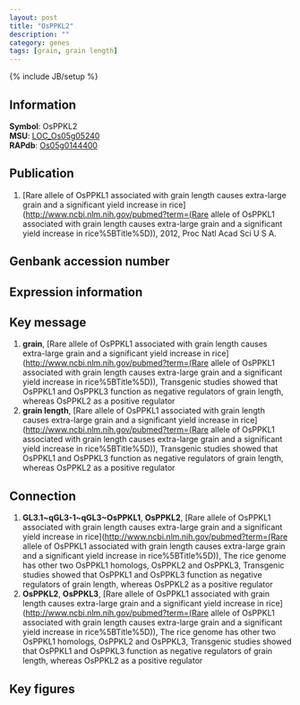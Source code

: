 ```yaml
---
layout: post
title: "OsPPKL2"
description: ""
category: genes
tags: [grain, grain length]
---
```

{% include JB/setup %}

## Information
__Symbol__: OsPPKL2  
__MSU__: [LOC_Os05g05240](http://rice.plantbiology.msu.edu/cgi-bin/ORF_infopage.cgi?orf=LOC_Os05g05240)  
__RAPdb__: [Os05g0144400](http://rapdb.dna.affrc.go.jp/viewer/gbrowse_details/irgsp1?name=Os05g0144400)  

## Publication
1. [Rare allele of OsPPKL1 associated with grain length causes extra-large grain and a significant yield increase in rice](http://www.ncbi.nlm.nih.gov/pubmed?term=(Rare allele of OsPPKL1 associated with grain length causes extra-large grain and a significant yield increase in rice%5BTitle%5D)), 2012, Proc Natl Acad Sci U S A.

## Genbank accession number

## Expression information

## Key message
1. __grain__, [Rare allele of OsPPKL1 associated with grain length causes extra-large grain and a significant yield increase in rice](http://www.ncbi.nlm.nih.gov/pubmed?term=(Rare allele of OsPPKL1 associated with grain length causes extra-large grain and a significant yield increase in rice%5BTitle%5D)),  Transgenic studies showed that OsPPKL1 and OsPPKL3 function as negative regulators of grain length, whereas OsPPKL2 as a positive regulator
2. __grain length__, [Rare allele of OsPPKL1 associated with grain length causes extra-large grain and a significant yield increase in rice](http://www.ncbi.nlm.nih.gov/pubmed?term=(Rare allele of OsPPKL1 associated with grain length causes extra-large grain and a significant yield increase in rice%5BTitle%5D)),  Transgenic studies showed that OsPPKL1 and OsPPKL3 function as negative regulators of grain length, whereas OsPPKL2 as a positive regulator

## Connection
1. __GL3.1~qGL3-1~qGL3~OsPPKL1__, __OsPPKL2__, [Rare allele of OsPPKL1 associated with grain length causes extra-large grain and a significant yield increase in rice](http://www.ncbi.nlm.nih.gov/pubmed?term=(Rare allele of OsPPKL1 associated with grain length causes extra-large grain and a significant yield increase in rice%5BTitle%5D)),  The rice genome has other two OsPPKL1 homologs, OsPPKL2 and OsPPKL3, Transgenic studies showed that OsPPKL1 and OsPPKL3 function as negative regulators of grain length, whereas OsPPKL2 as a positive regulator
2. __OsPPKL2__, __OsPPKL3__, [Rare allele of OsPPKL1 associated with grain length causes extra-large grain and a significant yield increase in rice](http://www.ncbi.nlm.nih.gov/pubmed?term=(Rare allele of OsPPKL1 associated with grain length causes extra-large grain and a significant yield increase in rice%5BTitle%5D)),  The rice genome has other two OsPPKL1 homologs, OsPPKL2 and OsPPKL3, Transgenic studies showed that OsPPKL1 and OsPPKL3 function as negative regulators of grain length, whereas OsPPKL2 as a positive regulator

## Key figures


